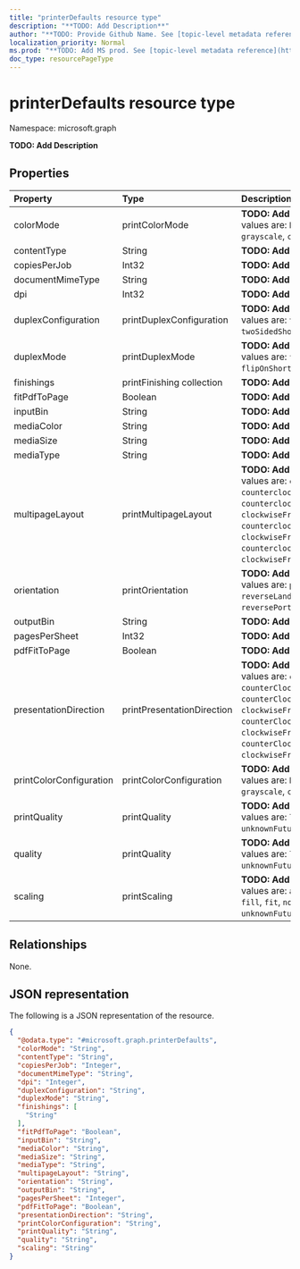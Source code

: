 ```yaml
---
title: "printerDefaults resource type"
description: "**TODO: Add Description**"
author: "**TODO: Provide Github Name. See [topic-level metadata reference](https://msgo.azurewebsites.net/add/document/guidelines/metadata.html#topic-level-metadata)**"
localization_priority: Normal
ms.prod: "**TODO: Add MS prod. See [topic-level metadata reference](https://msgo.azurewebsites.net/add/document/guidelines/metadata.html#topic-level-metadata)**"
doc_type: resourcePageType
---
```


# printerDefaults resource type

Namespace: microsoft.graph



**TODO: Add Description**

## Properties
|Property|Type|Description|
|:---|:---|:---|
|colorMode|printColorMode|**TODO: Add Description**. Possible values are: `blackAndWhite`, `grayscale`, `color`, `auto`.|
|contentType|String|**TODO: Add Description**|
|copiesPerJob|Int32|**TODO: Add Description**|
|documentMimeType|String|**TODO: Add Description**|
|dpi|Int32|**TODO: Add Description**|
|duplexConfiguration|printDuplexConfiguration|**TODO: Add Description**. Possible values are: `twoSidedLongEdge`, `twoSidedShortEdge`, `oneSided`.|
|duplexMode|printDuplexMode|**TODO: Add Description**. Possible values are: `flipOnLongEdge`, `flipOnShortEdge`, `oneSided`.|
|finishings|printFinishing collection|**TODO: Add Description**|
|fitPdfToPage|Boolean|**TODO: Add Description**|
|inputBin|String|**TODO: Add Description**|
|mediaColor|String|**TODO: Add Description**|
|mediaSize|String|**TODO: Add Description**|
|mediaType|String|**TODO: Add Description**|
|multipageLayout|printMultipageLayout|**TODO: Add Description**. Possible values are: `clockwiseFromTopLeft`, `counterclockwiseFromTopLeft`, `counterclockwiseFromTopRight`, `clockwiseFromTopRight`, `counterclockwiseFromBottomLeft`, `clockwiseFromBottomLeft`, `counterclockwiseFromBottomRight`, `clockwiseFromBottomRight`.|
|orientation|printOrientation|**TODO: Add Description**. Possible values are: `portrait`, `landscape`, `reverseLandscape`, `reversePortrait`.|
|outputBin|String|**TODO: Add Description**|
|pagesPerSheet|Int32|**TODO: Add Description**|
|pdfFitToPage|Boolean|**TODO: Add Description**|
|presentationDirection|printPresentationDirection|**TODO: Add Description**. Possible values are: `clockwiseFromTopLeft`, `counterClockwiseFromTopLeft`, `counterClockwiseFromTopRight`, `clockwiseFromTopRight`, `counterClockwiseFromBottomLeft`, `clockwiseFromBottomLeft`, `counterClockwiseFromBottomRight`, `clockwiseFromBottomRight`.|
|printColorConfiguration|printColorConfiguration|**TODO: Add Description**. Possible values are: `blackAndWhite`, `grayscale`, `color`, `auto`.|
|printQuality|printQuality|**TODO: Add Description**. Possible values are: `low`, `medium`, `high`, `unknownFutureValue`.|
|quality|printQuality|**TODO: Add Description**. Possible values are: `low`, `medium`, `high`, `unknownFutureValue`.|
|scaling|printScaling|**TODO: Add Description**. Possible values are: `auto`, `shrinkToFit`, `fill`, `fit`, `none`, `unknownFutureValue`.|

## Relationships
None.

## JSON representation
The following is a JSON representation of the resource.
<!-- {
  "blockType": "resource",
  "@odata.type": "microsoft.graph.printerDefaults"
}
-->
``` json
{
  "@odata.type": "#microsoft.graph.printerDefaults",
  "colorMode": "String",
  "contentType": "String",
  "copiesPerJob": "Integer",
  "documentMimeType": "String",
  "dpi": "Integer",
  "duplexConfiguration": "String",
  "duplexMode": "String",
  "finishings": [
    "String"
  ],
  "fitPdfToPage": "Boolean",
  "inputBin": "String",
  "mediaColor": "String",
  "mediaSize": "String",
  "mediaType": "String",
  "multipageLayout": "String",
  "orientation": "String",
  "outputBin": "String",
  "pagesPerSheet": "Integer",
  "pdfFitToPage": "Boolean",
  "presentationDirection": "String",
  "printColorConfiguration": "String",
  "printQuality": "String",
  "quality": "String",
  "scaling": "String"
}
```

